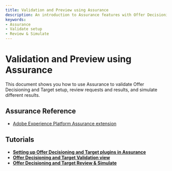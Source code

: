 ```yaml
---
title: Validation and Preview using Assurance
description: An introduction to Assurance features with Offer Decisioning and Target.
keywords:
- Assurance
- Validate setup
- Review & Simulate
---
```


# Validation and Preview using Assurance

This document shows you how to use Assurance to validate Offer Decisioning and Target setup, review requests and results, and simulate different results.

## Assurance Reference

* [Adobe Experience Platform Assurance extension](../../home/base/assurance/api-reference.md)

## Tutorials

* [**Setting up Offer Decisioning and Target plugins in Assurance**](./assurance-setup.md)
* [**Offer Decisioning and Target Validation view**](./optimize-configuration-view.md)
* [**Offer Decisioning and Target Review & Simulate**](./review-simulate.md)
